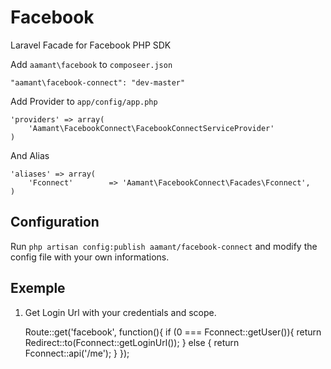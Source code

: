 # Facebook

Laravel Facade for Facebook PHP SDK

Add `aamant\facebook` to `composeer.json`

	"aamant\facebook-connect": "dev-master"

Add Provider to `app/config/app.php`

	'providers' => array(
		'Aamant\FacebookConnect\FacebookConnectServiceProvider'
	)

And Alias

	'aliases' => array(
		'Fconnect'		  => 'Aamant\FacebookConnect\Facades\Fconnect',
	)

## Configuration

Run `php artisan config:publish aamant/facebook-connect` and modify the config file with your own informations.

## Exemple

1. Get Login Url with your credentials and scope.

	Route::get('facebook', function(){
		if (0 === Fconnect::getUser()){
			return Redirect::to(Fconnect::getLoginUrl());
		} else {
			return Fconnect::api('/me');
		}
	});